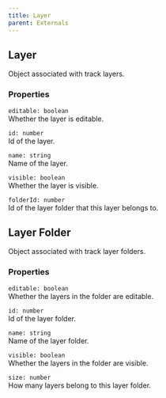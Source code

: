 ```yaml
---
title: Layer
parent: Externals
---
```


## Layer

Object associated with track layers.

### Properties

`editable: boolean`\
Whether the layer is editable.

`id: number`\
Id of the layer.

`name: string`\
Name of the layer.

`visible: boolean`\
Whether the layer is visible.

`folderId: number`\
Id of the layer folder that this layer belongs to.

## Layer Folder

Object associated with track layer folders.

### Properties

`editable: boolean`\
Whether the layers in the folder are editable.

`id: number`\
Id of the layer folder.

`name: string`\
Name of the layer folder.

`visible: boolean`\
Whether the layers in the folder are visible.

`size: number`\
How many layers belong to this layer folder.
